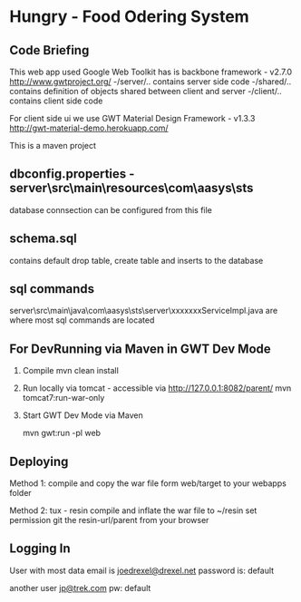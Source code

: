 Hungry - Food Odering System
=================

Code Briefing
------------------
This web app used Google Web Toolkit has is backbone framework - v2.7.0
   http://www.gwtproject.org/
   -/server/.. contains server side code
   -/shared/.. contains definition of objects shared between client and server
   -/client/.. contains client side code
   
For client side ui we use GWT Material Design Framework - v1.3.3
    http://gwt-material-demo.herokuapp.com/
    
This  is a maven project

dbconfig.properties - server\src\main\resources\com\aasys\sts
-------------------------
database connsection can be configured from this file

schema.sql
---------------------------
contains default drop table, create table and inserts to the database


sql commands
------------------------------
server\src\main\java\com\aasys\sts\server\xxxxxxxServiceImpl.java are where most sql commands are located


For DevRunning via Maven in GWT Dev Mode
---------------------------------
1. Compile
     mvn clean install

2. Run locally via tomcat - accessible via http://127.0.0.1:8082/parent/
    mvn tomcat7:run-war-only

3. Start GWT Dev Mode via Maven

    mvn gwt:run -pl web
    

Deploying 
---------------------------------
Method 1: 
     compile and copy the war file form web/target to your webapps folder

Method 2: tux - resin
     compile and inflate the war file to ~/resin
     set permission
     git the resin-url/parent from your browser
	 
Logging In
---------------------------------	 
User with most data
email is joedrexel@drexel.net 
password is: default

another user
jp@trek.com
pw: default

